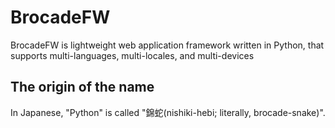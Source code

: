 BrocadeFW
=========

BrocadeFW is lightweight web application framework written in Python, that supports multi-languages, multi-locales, and multi-devices


## The origin of the name

In Japanese, "Python" is called "錦蛇(nishiki-hebi; literally, brocade-snake)".
